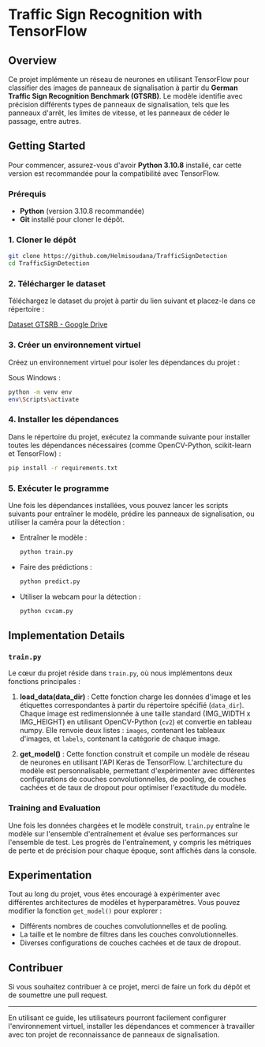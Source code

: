 

# Traffic Sign Recognition with TensorFlow

## Overview
Ce projet implémente un réseau de neurones en utilisant TensorFlow pour classifier des images de panneaux de signalisation à partir du **German Traffic Sign Recognition Benchmark (GTSRB)**. Le modèle identifie avec précision différents types de panneaux de signalisation, tels que les panneaux d'arrêt, les limites de vitesse, et les panneaux de céder le passage, entre autres.

## Getting Started

Pour commencer, assurez-vous d'avoir **Python 3.10.8** installé, car cette version est recommandée pour la compatibilité avec TensorFlow.

### Prérequis

- **Python** (version 3.10.8 recommandée)
- **Git** installé pour cloner le dépôt.

### 1. Cloner le dépôt

```bash
git clone https://github.com/Helmisoudana/TrafficSignDetection
cd TrafficSignDetection
```

### 2. Télécharger le dataset

Téléchargez le dataset du projet à partir du lien suivant et placez-le dans ce répertoire :

[Dataset GTSRB - Google Drive](https://drive.google.com/file/d/1Tzw4hHHRIhkJpCeFye5kafD_Go7A4vNv/view)

### 3. Créer un environnement virtuel

Créez un environnement virtuel pour isoler les dépendances du projet :

Sous Windows :
```bash
python -m venv env
env\Scripts\activate
```

### 4. Installer les dépendances

Dans le répertoire du projet, exécutez la commande suivante pour installer toutes les dépendances nécessaires (comme OpenCV-Python, scikit-learn et TensorFlow) :

```bash
pip install -r requirements.txt
```

### 5. Exécuter le programme

Une fois les dépendances installées, vous pouvez lancer les scripts suivants pour entraîner le modèle, prédire les panneaux de signalisation, ou utiliser la caméra pour la détection :

- Entraîner le modèle :
  ```bash
  python train.py
  ```

- Faire des prédictions :
  ```bash
  python predict.py
  ```

- Utiliser la webcam pour la détection :
  ```bash
  python cvcam.py
  ```

## Implementation Details

### `train.py`

Le cœur du projet réside dans `train.py`, où nous implémentons deux fonctions principales :

1. **load_data(data_dir)** : Cette fonction charge les données d'image et les étiquettes correspondantes à partir du répertoire spécifié (`data_dir`). Chaque image est redimensionnée à une taille standard (IMG_WIDTH x IMG_HEIGHT) en utilisant OpenCV-Python (`cv2`) et convertie en tableau numpy. Elle renvoie deux listes : `images`, contenant les tableaux d'images, et `labels`, contenant la catégorie de chaque image.

2. **get_model()** : Cette fonction construit et compile un modèle de réseau de neurones en utilisant l'API Keras de TensorFlow. L'architecture du modèle est personnalisable, permettant d'expérimenter avec différentes configurations de couches convolutionnelles, de pooling, de couches cachées et de taux de dropout pour optimiser l'exactitude du modèle.

### Training and Evaluation

Une fois les données chargées et le modèle construit, `train.py` entraîne le modèle sur l'ensemble d'entraînement et évalue ses performances sur l'ensemble de test. Les progrès de l'entraînement, y compris les métriques de perte et de précision pour chaque époque, sont affichés dans la console.

## Experimentation

Tout au long du projet, vous êtes encouragé à expérimenter avec différentes architectures de modèles et hyperparamètres. Vous pouvez modifier la fonction `get_model()` pour explorer :

- Différents nombres de couches convolutionnelles et de pooling.
- La taille et le nombre de filtres dans les couches convolutionnelles.
- Diverses configurations de couches cachées et de taux de dropout.

## Contribuer

Si vous souhaitez contribuer à ce projet, merci de faire un fork du dépôt et de soumettre une pull request.

---

En utilisant ce guide, les utilisateurs pourront facilement configurer l'environnement virtuel, installer les dépendances et commencer à travailler avec ton projet de reconnaissance de panneaux de signalisation.
